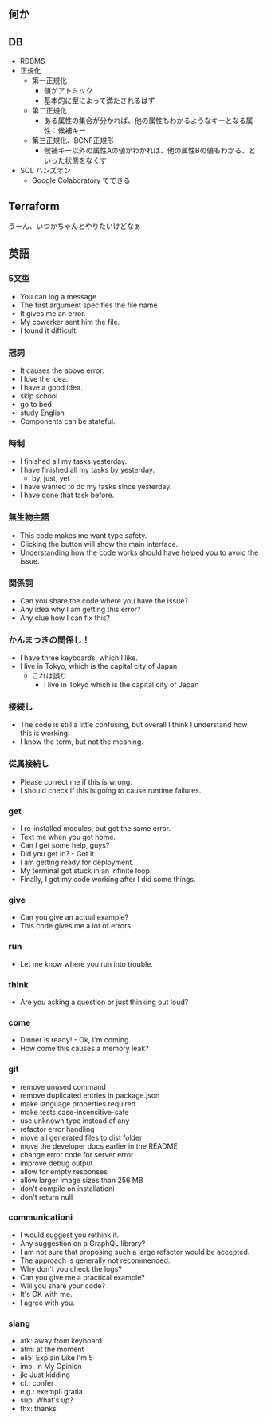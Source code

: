## 何か


## DB
- RDBMS
- 正規化
    - 第一正規化
        - 値がアトミック
        - 基本的に型によって満たされるはず
    - 第二正規化
        - ある属性の集合が分かれば、他の属性もわかるようなキーとなる属性：候補キー
    - 第三正規化、BCNF正規形
        - 候補キー以外の属性Aの値がわかれば、他の属性Bの値もわかる、といった状態をなくす
- SQL ハンズオン
    - Google Colaboratory でできる


## Terraform
うーん、いつかちゃんとやりたいけどなぁ


## 英語

### 5文型
- You can log a message
- The first argument specifies the file name
- It gives me an error.
- My cowerker sent him the file.
- I found it difficult.

### 冠詞
- It causes the above error.
- I love the idea.
- I have a good idea.
- skip school
- go to bed
- study English
- Components can be stateful.

### 時制
- I finished all my tasks yesterday.
- I have finished all my tasks by yesterday.
    - by, just, yet
- I have wanted to do my tasks since yesterday.
- I have done that task before.

### 無生物主語
- This code makes me want type safety.
- Clicking the button will show the main interface.
- Understanding how the code works should have helped you to avoid the issue.

### 関係詞
- Can you share the code where you have the issue?
- Any idea why I am getting this error?
- Any clue how I can fix this?

### かんまつきの関係し！
- I have three keyboards, which I like.
- I live in Tokyo, which is the capital city of Japan
    - これは誤り
        - I live in Tokyo which is the capital city of Japan

### 接続し
- The code is still a little confusing, but overall I think I understand how this is working.
- I know the term, but not the meaning.

### 従属接続し
- Please correct me if this is wrong.
- I should check if this is going to cause runtime failures.

### get
- I re-installed modules, but got the same error.
- Text me when you get home.
- Can I get some help, guys?
- Did you get id? - Got it.
- I am getting ready for deployment.
- My terminal got stuck in an infinite loop.
- Finally, I got my code working after I did some things.

### give
- Can you give an actual example?
- This code gives me a lot of errors.

### run
- Let me know where you run into trouble.

### think
- Are you asking a question or just thinking out loud?

### come
- Dinner is ready! - Ok, I'm coming.
- How come this causes a memory leak?

### git
- remove unused command
- remove duplicated entries in package.json
- make language properties required
- make tests case-insensitive-safe
- use unknown type instead of any
- refactor error handling
- move all generated files to dist folder
- move the developer docs earlier in the README
- change error code for server error
- improve debug output
- allow for empty responses
- allow larger image sizes than 256 MB
- don't compile on installationi
- don't return null

### communicationi
- I would suggest you rethink it.
- Any suggestion on a GraphQL library?
- I am not sure that proposing such a large refactor would be accepted.
- The approach is generally not recommended.
- Why don't you check the logs?
- Can you give me a practical example?
- Will you share your code?
- It's OK with me.
- I agree with you.

### slang
- afk: away from keyboard
- atm: at the moment
- eli5: Explain Like I'm 5
- imo: In My Opinion
- jk: Just kidding
- cf.: confer
- e.g.: exempli gratia
- sup: What's up?
- thx: thanks

